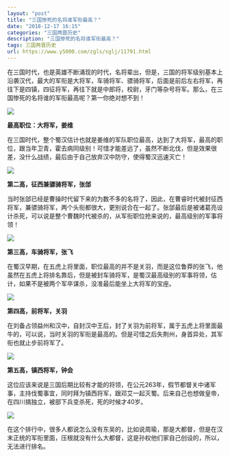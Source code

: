```yaml
---
layout: "post"
title: "三国惨死的名将谁军衔最高？"
date: "2018-12-17 16:15"
categories: "三国两晋历史"
description: "三国惨死的名将谁军衔最高？"
tags: 三国两晋历史
url: https://www.y5000.com/zgls/sglj/11791.html
---
```






在三国时代，也是英雄不断涌现的时代，名将辈出，但是，三国的将军级别基本上沿袭汉代，最大的军衔是大将军，车骑将军、骠骑将军，后面是前后左右将军，再往下是四镇，四征将军，再往下就是中郎将，校尉，牙门等杂号将军。那么，在三国惨死的名将谁的军衔最高呢？第一你绝对想不到！

![](https://img.y5000.com/uploads/allimg/170122/1355091F1-0.jpg)

**最高职位：大将军，姜维**

在三国时代，整个蜀汉估计也就是姜维的军队职位最高，达到了大将军，最高的职位，跟当年卫青，霍去病同级别！可惜才能差远了，虽然不断北伐，但是效果很差，没什么战绩，最后由于自己放弃汉中防守，使得蜀汉迅速灭亡！

![](https://img.y5000.com/uploads/allimg/170122/1355092404-1.jpg)

**第二高，征西兼骠骑将军，张郃**

当时张郃已经是曹操时代留下来的为数不多的名将了，因此，在曹睿时代被封征西将军，兼骠骑将军，两个头衔都很大，更别说合在一起了。张郃最后是被诸葛亮设计杀死，可以说是整个曹魏时代被杀的，从军衔职位抢来说的，最高级别的军事将领！

![](https://img.y5000.com/uploads/allimg/170122/13550913a-2.jpg)

**第三高，车骑将军，张飞**

在蜀汉早期，在五虎上将里面，职位最高的并不是关羽，而是这位鲁莽的张飞，他虽然在五虎上将排名靠后，但是被封车骑将军，是蜀汉最高级别的军事将领，估计，如果不是被两个军卒谋杀，没准最后能坐上大将军的宝座。

![](https://img.y5000.com/uploads/allimg/170122/1355095103-3.jpg)

**第四高，前将军，关羽**

在刘备占领益州和汉中，自封汉中王后，封了关羽为前将军，属于五虎上将里面最牛的，可以说，当时关羽的军衔是最高的。但是可惜之后失荆州，身首异处，其军衔也就止步前将军了。

![](https://img.y5000.com/uploads/allimg/170122/1355092436-4.jpg)

**第五高，镇西将军，钟会**

这位应该来说是三国后期比较有才能的将领，在公元263年，假节都督关中诸军事，主持伐蜀事宜，同时拜为镇西将军，跟邓艾一起灭蜀。后来自己也想做皇帝，在四川搞独立，被部下兵变杀死，死的时候才40岁。

![](https://img.y5000.com/uploads/allimg/170122/1355094224-5.jpg)

在这个排行中，很多人都说怎么没有东吴的，比如说周瑜，那是大都督，但是在汉末正统的军衔里面，压根就没有什么大都督，这是孙权他们家自己创设的，所以，无法进行排名。

